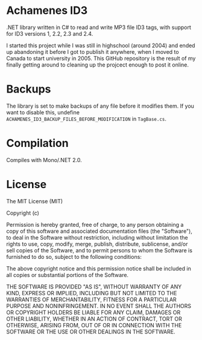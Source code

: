 Achamenes ID3
=============

.NET library written in C# to read and write MP3 file ID3 tags, with support for ID3 versions 1, 2.2, 2.3 and 2.4.

I started this project while I was still in highschool (around 2004) and 
ended up abandoning it before I got to publish it anywhere, when I moved
to Canada to start university in 2005. This GitHub repository is the 
result of my finally getting around to cleaning up the projcect enough
to post it online. 

Backups
=======
The library is set to make backups of any file before it modifies them. If 
you want to disable this, undefine ``ACHAMENES_ID3_BACKUP_FILES_BEFORE_MODIFICATION``
in ``TagBase.cs``.

Compilation
===========
Compiles with Mono/.NET 2.0.


License
=======
The MIT License (MIT)

Copyright (c) <year> <copyright holders>

Permission is hereby granted, free of charge, to any person obtaining a copy
of this software and associated documentation files (the "Software"), to deal
in the Software without restriction, including without limitation the rights
to use, copy, modify, merge, publish, distribute, sublicense, and/or sell
copies of the Software, and to permit persons to whom the Software is
furnished to do so, subject to the following conditions:

The above copyright notice and this permission notice shall be included in
all copies or substantial portions of the Software.

THE SOFTWARE IS PROVIDED "AS IS", WITHOUT WARRANTY OF ANY KIND, EXPRESS OR
IMPLIED, INCLUDING BUT NOT LIMITED TO THE WARRANTIES OF MERCHANTABILITY,
FITNESS FOR A PARTICULAR PURPOSE AND NONINFRINGEMENT. IN NO EVENT SHALL THE
AUTHORS OR COPYRIGHT HOLDERS BE LIABLE FOR ANY CLAIM, DAMAGES OR OTHER
LIABILITY, WHETHER IN AN ACTION OF CONTRACT, TORT OR OTHERWISE, ARISING FROM,
OUT OF OR IN CONNECTION WITH THE SOFTWARE OR THE USE OR OTHER DEALINGS IN
THE SOFTWARE.
